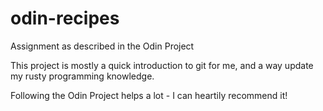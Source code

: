# odin-recipes
Assignment as described in the Odin Project

This project is mostly a quick introduction to git for me, 
and a way update my rusty programming knowledge.

Following the Odin Project helps a lot - I can heartily recommend it!
